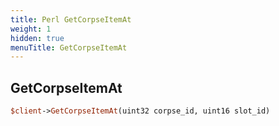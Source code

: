 ```yaml
---
title: Perl GetCorpseItemAt
weight: 1
hidden: true
menuTitle: GetCorpseItemAt
---
```

## GetCorpseItemAt
```perl
$client->GetCorpseItemAt(uint32 corpse_id, uint16 slot_id)
```